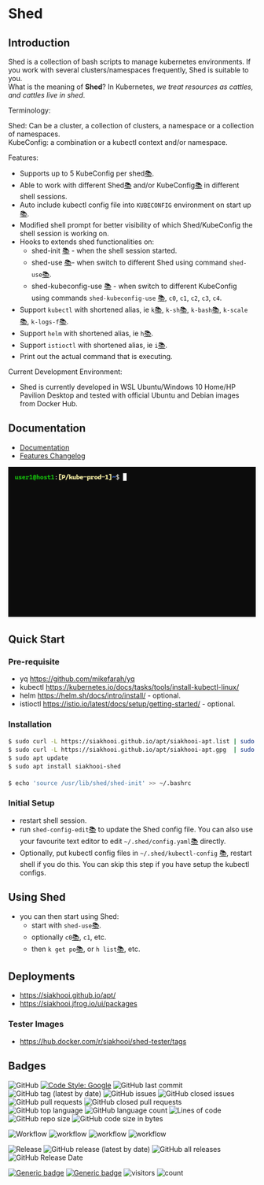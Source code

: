 # Shed

## Introduction

Shed is a collection of bash scripts to manage kubernetes environments. If you work with several clusters/namespaces frequently, Shed is suitable to you.\
What is the meaning of **Shed**? In Kubernetes, _we treat resources as cattles, and cattles live in shed_.

Terminology:

Shed: Can be a cluster, a collection of clusters, a namespace or a collection of namespaces.\
KubeConfig: a combination or a kubectl context and/or namespace.

Features:

- Supports up to 5 KubeConfig per shed[📚](docs/file-shed-config.yaml.md).
- Able to work with different Shed[📚](docs/shed-use.md) and/or KubeConfig[📚](docs/shed-kubeconfig-use.md) in different shell sessions.
- Auto include kubectl config file into `KUBECONFIG` environment on start up [📚](docs/directory-kubectl-config.md).
- Modified shell prompt for better visibility of which Shed/KubeConfig the shell session is working on.
- Hooks to extends shed functionalities on:
  - shed-init [📚](docs/directory-init.d-shed-init.md) - when the shell session started.
  - shed-use [📚](docs/directory-init.d-shed-use.md)- when switch to different Shed using command `shed-use`[📚](docs/shed-use.md).
  - shed-kubeconfig-use [📚](docs/directory-init.d-shed-kubeconfig-use.md) - when switch to different KubeConfig using commands `shed-kubeconfig-use` [📚](docs/shed-kubeconfig-use.md), `c0`, `c1`, `c2`, `c3`, `c4`.
- Support `kubectl` with shortened alias, ie `k`[📚](docs/shed-kubectl.md), `k-sh`[📚](docs/shed-kubectl-exec-sh.md), `k-bash`[📚](docs/shed-kubectl-exec-bash.md), `k-scale`[📚](docs/shed-kubectl-scale.md), `k-logs-f`[📚](docs/shed-kubectl-logs-follow.md).
- Support `helm` with shortened alias, ie `h`[📚](docs/shed-helm.md).
- Support `istioctl` with shortened alias, ie `i`[📚](docs/shed-istioctl.md).
- Print out the actual command that is executing.

Current Development Environment:

- Shed is currently developed in WSL Ubuntu/Windows 10 Home/HP Pavilion Desktop and tested with official Ubuntu and Debian images from Docker Hub.

## Documentation

- [Documentation](docs/documentation.md)
- [Features Changelog](Features-Changelog.md)

![shed-use-shed-kubectl](docs/shed-use-shed-kubectl.gif "shed-use-shed-kubectl")

## Quick Start

### Pre-requisite

- yq <https://github.com/mikefarah/yq>
- kubectl <https://kubernetes.io/docs/tasks/tools/install-kubectl-linux/>
- helm <https://helm.sh/docs/intro/install/> - optional.
- istioctl <https://istio.io/latest/docs/setup/getting-started/> - optional.

### Installation

```bash
$ sudo curl -L https://siakhooi.github.io/apt/siakhooi-apt.list | sudo tee /etc/apt/sources.list.d/siakhooi-apt.list > /dev/null
$ sudo curl -L https://siakhooi.github.io/apt/siakhooi-apt.gpg  | sudo tee /usr/share/keyrings/siakhooi-apt.gpg > /dev/null
$ sudo apt update
$ sudo apt install siakhooi-shed

$ echo 'source /usr/lib/shed/shed-init' >> ~/.bashrc
```

### Initial Setup

- restart shell session.
- run `shed-config-edit`[📚](docs/shed-config-edit.md) to update the Shed config file. You can also use your favourite text editor to edit `~/.shed/config.yaml`[📚](docs/file-shed-config.yaml.md) directly.
- Optionally, put kubectl config files in `~/.shed/kubectl-config` [📚](docs/directory-kubectl-config.md), restart shell if you do this. You can skip this step if you have setup the kubectl configs.

## Using Shed

- you can then start using Shed:
  - start with `shed-use`[📚](docs/shed-use.md).
  - optionally `c0`[📚](docs/shed-kubeconfig-use.md), `c1`, etc.
  - then `k get po`[📚](docs/shed-kubectl.md), or `h list`[📚](docs/shed-helm.md), etc.

## Deployments

- <https://siakhooi.github.io/apt/>
- <https://siakhooi.jfrog.io/ui/packages>

### Tester Images
- <https://hub.docker.com/r/siakhooi/shed-tester/tags>

## Badges
![GitHub](https://img.shields.io/github/license/siakhooi/shed?logo=github)
[![Code Style: Google](https://img.shields.io/badge/code%20style-google-blueviolet.svg)](https://github.com/google/gts)
![GitHub last commit](https://img.shields.io/github/last-commit/siakhooi/shed?logo=github)
![GitHub tag (latest by date)](https://img.shields.io/github/v/tag/siakhooi/shed?logo=github)
![GitHub issues](https://img.shields.io/github/issues/siakhooi/shed?logo=github)
![GitHub closed issues](https://img.shields.io/github/issues-closed/siakhooi/shed?logo=github)
![GitHub pull requests](https://img.shields.io/github/issues-pr-raw/siakhooi/shed?logo=github)
![GitHub closed pull requests](https://img.shields.io/github/issues-pr-closed-raw/siakhooi/shed?logo=github)
![GitHub top language](https://img.shields.io/github/languages/top/siakhooi/shed?logo=github)
![GitHub language count](https://img.shields.io/github/languages/count/siakhooi/shed?logo=github)
![Lines of code](https://img.shields.io/tokei/lines/github/siakhooi/shed?logo=github)
![GitHub repo size](https://img.shields.io/github/repo-size/siakhooi/shed?logo=github)
![GitHub code size in bytes](https://img.shields.io/github/languages/code-size/siakhooi/shed?logo=github)

![Workflow](https://img.shields.io/badge/Workflow-github-purple)
![workflow](https://github.com/siakhooi/shed/actions/workflows/workflow-build-with-quality-checks.yml/badge.svg)
![workflow](https://github.com/siakhooi/shed/actions/workflows/workflow-deployments.yml/badge.svg)
![workflow](https://github.com/siakhooi/shed/actions/workflows/workflow-build-all-images.yaml/badge.svg)

![Release](https://img.shields.io/badge/Release-github-purple)
![GitHub release (latest by date)](https://img.shields.io/github/v/release/siakhooi/shed?label=GPR%20release&logo=github)
![GitHub all releases](https://img.shields.io/github/downloads/siakhooi/shed/total?color=33cb56&logo=github)
![GitHub Release Date](https://img.shields.io/github/release-date/siakhooi/shed?logo=github)

[![Generic badge](https://img.shields.io/badge/Funding-BuyMeACoffee-33cb56.svg)](https://www.buymeacoffee.com/siakhooi)
[![Generic badge](https://img.shields.io/badge/Funding-Ko%20Fi-33cb56.svg)](https://ko-fi.com/siakhooi)
![visitors](https://visitor-badge.glitch.me/badge?page_id=siakhooi.shed&left_color=grey&right_color=#33cb56)
![count](https://hit-tztugwlsja-uc.a.run.app/?outputtype=badge&counter=github.com-siakhooi-shed)
